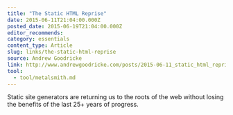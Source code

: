 ```yaml
---
title: "The Static HTML Reprise"
date: 2015-06-11T21:04:00.000Z
posted_date: 2015-06-19T21:04:00.000Z
editor_recommends:
category: essentials
content_type: Article
slug: links/the-static-html-reprise
source: Andrew Goodricke
link: http://www.andrewgoodricke.com/posts/2015-06-11_static_html_reprise.html
tool:
  - tool/metalsmith.md
---
```

Static site generators are returning us to the roots of the web without losing the benefits of the last 25+ years of progress.



